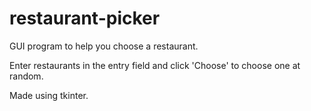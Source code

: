 # restaurant-picker
GUI program to help you choose a restaurant.

Enter restaurants in the entry field and click 'Choose' to choose one at random.

Made using tkinter.
